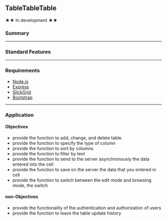 ## TableTableTable

★★ In development ★★

### Summary

---

### Standard Features

---

### Requirements

* [Node.js](http://nodejs.org/)
* [Express](http://expressjs.com/)
* [SlickGrid](https://github.com/mleibman/SlickGrid)
* [Bootstrap](http://getbootstrap.com/)

---

### Application

#### Objectives

* provide the function to add, change, and delete table.
* provide the function to specify the type of column
* provide the function to sort by columns
* provide the function to filter by text
* provide the function to send to the server asynchronously the data entered into the cell
* provide the function to save on the server the data that you entered in cell
* provide the function to switch between the edit mode and browsing mode, the switch

#### non-Objectives

* provide the functionality of the authentication and authorization of users
* provide the function to leave the table update history

